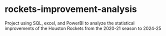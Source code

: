 # rockets-improvement-analysis
Project using SQL, excel, and PowerBI to analyze the statistical improvements of the Houston Rockets from the 2020-21 season to 2024-25 
